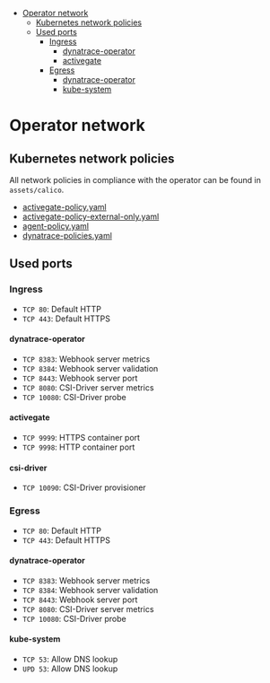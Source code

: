 - [Operator network](#operator-network)
  - [Kubernetes network policies](#kubernetes-network-policies)
  - [Used ports](#used-ports)
    - [Ingress](#ingress)
      - [dynatrace-operator](#dynatrace-operator)
      - [activegate](#activegate)
    - [Egress](#egress)
      - [dynatrace-operator](#dynatrace-operator-1)
      - [kube-system](#kube-system)

# Operator network

## Kubernetes network policies

All network policies in compliance with the operator can be found in `assets/calico`.

- [activegate-policy.yaml](assets/calico/activegate-policy.yaml)
- [activegate-policy-external-only.yaml](assets/calico/agent-policy-external-only.yaml)
- [agent-policy.yaml](assets/calico/agent-policy.yaml)
- [dynatrace-policies.yaml](assets/calico/dynatrace-policies.yaml)

## Used ports

### Ingress

- `TCP 80`: Default HTTP
- `TCP 443`: Default HTTPS

#### dynatrace-operator

- `TCP 8383`: Webhook server metrics
- `TCP 8384`: Webhook server validation
- `TCP 8443`: Webhook server port
- `TCP 8080`: CSI-Driver server metrics
- `TCP 10080`: CSI-Driver probe

#### activegate

- `TCP 9999`: HTTPS container port
- `TCP 9998`: HTTP container port

#### csi-driver

- `TCP 10090`: CSI-Driver provisioner

### Egress

- `TCP 80`: Default HTTP
- `TCP 443`: Default HTTPS

#### dynatrace-operator

- `TCP 8383`: Webhook server metrics
- `TCP 8384`: Webhook server validation
- `TCP 8443`: Webhook server port
- `TCP 8080`: CSI-Driver server metrics
- `TCP 10080`: CSI-Driver probe

#### kube-system

- `TCP 53`: Allow DNS lookup
- `UPD 53`: Allow DNS lookup
